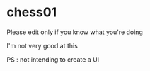 # chess01
Please edit only if you know what you're doing

I'm not very good at this

PS : not intending to create a UI


